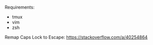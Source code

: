 Requirements:

 * tmux
 * vim
 * zsh

Remap Caps Lock to Escape: https://stackoverflow.com/a/40254864
